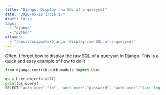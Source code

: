 ```yaml
---
title: "Django: Display raw SQL of a queryset"
date: "2020-05-18 17:16:17"
draft: false
tags:
  - "django"
  - "python"
aliases:
  - "/posts/snippets/Django:-Display-raw-SQL-of-a-queryset"
---
```


Often, I forget how to display the raw SQL of a queryset in Django.
This is a quick and easy example of how to do it

```python
from django.contrib.auth.models import User

qs = User.objects.all()
print(qs.query)
SELECT "auth_user"."id", "auth_user"."password", "auth_user"."last_login", "auth_user"."is_superuser", "auth_user"."username", "auth_user"."first_name", "auth_user"."last_name", "auth_user"."email", "auth_user"."is_staff", "auth_user"."is_active", "auth_user"."date_joined" FROM "auth_user"

```

